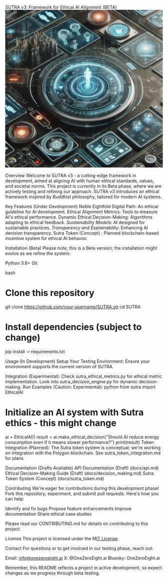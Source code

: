 SUTRA v3: Framework for Ethical AI Alignment (BETA)
<img src="logo.png" alt="SUTRA Logo">

Overview
Welcome to SUTRA v3 - a cutting-edge framework in development, aimed at aligning AI with human ethical standards, values, and societal norms. This project is currently in its Beta phase, where we are actively testing and refining our approach. SUTRA v3 introduces an ethical framework inspired by Buddhist philosophy, tailored for modern AI systems.

Key Features (Under Development)
Noble Eightfold Digital Path: An ethical guideline for AI development.
Ethical Alignment Metrics: Tools to measure AI's ethical performance.
Dynamic Ethical Decision-Making: Algorithms adapting to ethical feedback.
*Sustainability Models*: AI designed for sustainable practices.
*Transparency and Explainability*: Enhancing AI decision transparency.
Sutra Token (Concept) : Planned blockchain-based incentive system for ethical AI behavior.

Installation (Beta)
Please note, this is a Beta version; the installation might evolve as we refine the system:

Python 3.8+
Git

bash
# Clone this repository
git clone https://github.com/your-username/SUTRA.git
cd SUTRA

# Install dependencies (subject to change)
pip install -r requirements.txt

Usage (In Development)
Setup Your Testing Environment: 
Ensure your environment supports the current version of SUTRA.

Integration (Experimental):
Check sutra_ethical_metrics.py for ethical metric implementation.
Look into sutra_decision_engine.py for dynamic decision-making.
Run Examples (Caution: Experimental):
python
from sutra import EthicalAI

# Initialize an AI system with Sutra ethics - this might change
ai = EthicalAI()
result = ai.make_ethical_decision("Should AI reduce energy consumption even if it means slower performance?")
print(result)
Token Integration (Planned):
The Sutra token system is conceptual; we're working on integration with the Polygon blockchain. See sutra_token_integration.md for plans.

Documentation (Drafts Available)
API Documentation (Draft) (docs/api.md)
Ethical Decision-Making Guide (Draft) (docs/decision_making.md)
Sutra Token System (Concept) (docs/sutra_token.md)

Contributing
We're eager for contributions during this development phase! Fork this repository, experiment, and submit pull requests. Here's how you can help:

Identify and fix bugs
Propose feature enhancements
Improve documentation
Share ethical case studies

Please read our CONTRIBUTING.md for details on contributing to this project.

License
This project is licensed under the M[IT License](LICENSE).

Contact
For questions or to get involved in our testing phase, reach out:

Email: info@onezeroeight.ai
X: @OneZeroEight.ai
Bluesky: OneZeroEight.ai

Remember, this README reflects a project in active development, so expect changes as we progress through beta testing.
